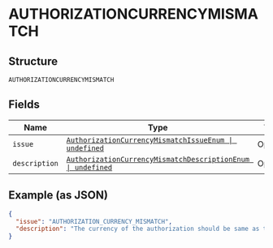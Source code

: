 
# AUTHORIZATIONCURRENCYMISMATCH

## Structure

`AUTHORIZATIONCURRENCYMISMATCH`

## Fields

| Name | Type | Tags | Description |
|  --- | --- | --- | --- |
| `issue` | [`AuthorizationCurrencyMismatchIssueEnum \| undefined`](../../doc/models/authorization-currency-mismatch-issue-enum.md) | Optional | - |
| `description` | [`AuthorizationCurrencyMismatchDescriptionEnum \| undefined`](../../doc/models/authorization-currency-mismatch-description-enum.md) | Optional | - |

## Example (as JSON)

```json
{
  "issue": "AUTHORIZATION_CURRENCY_MISMATCH",
  "description": "The currency of the authorization should be same as that in which the Order was created and approved by the Payer. Please check the 'currency_code' and try again."
}
```


